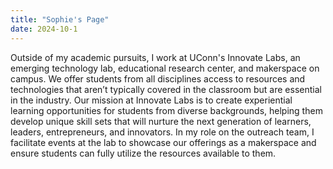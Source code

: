```yaml
---
title: "Sophie's Page"
date: 2024-10-1
---
```


Outside of my academic pursuits, I work at UConn's Innovate Labs, an emerging technology lab, educational research center, and makerspace on campus. We offer students from all disciplines access to resources and technologies that aren’t typically covered in the classroom but are essential in the industry. Our mission at Innovate Labs is to create experiential learning opportunities for students from diverse backgrounds, helping them develop unique skill sets that will nurture the next generation of learners, leaders, entrepreneurs, and innovators. In my role on the outreach team, I facilitate events at the lab to showcase our offerings as a makerspace and ensure students can fully utilize the resources available to them.
